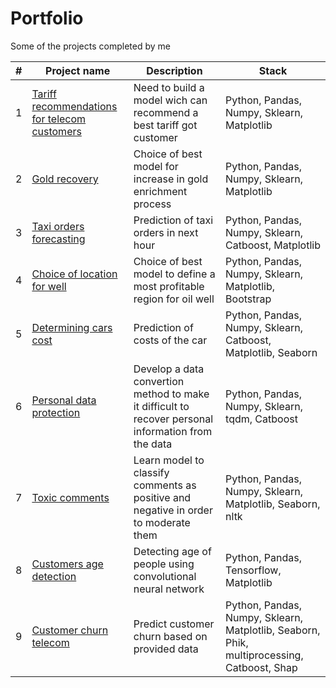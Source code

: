 # Portfolio
Some of the projects completed by me

|#|Project name   | Description   | Stack         |
|-| ------------- | ------------- | ------------- |
|1|[Tariff recommendations for telecom customers](https://github.com/Manekineco1/Portfolio/tree/main/Tariff_recommendations_for_telecom_customers)  | Need to build a model wich can recommend a best tariff got customer | Python, Pandas, Numpy, Sklearn, Matplotlib |
|2|[Gold recovery](https://github.com/Manekineco1/Portfolio/tree/main/Gold_recovery)  | Choice of best model for increase in gold enrichment process  |  Python, Pandas, Numpy, Sklearn, Matplotlib |
|3|[Taxi orders forecasting](https://github.com/Manekineco1/Portfolio/tree/main/Taxi_orders_forecasting) | Prediction of taxi orders in next hour | Python, Pandas, Numpy, Sklearn, Catboost, Matplotlib |
|4|[Choice of location for well](https://github.com/Manekineco1/Portfolio/tree/main/Choice_of_location_for_well)  | Choice of best model to define a most profitable region for oil well  | Python, Pandas, Numpy, Sklearn, Matplotlib, Bootstrap |
|5|[Determining cars cost](https://github.com/Manekineco1/Portfolio/tree/main/Determining_cars_cost)  | Prediction of costs of the car | Python, Pandas, Numpy, Sklearn, Catboost, Matplotlib, Seaborn |
|6|[Personal data protection](https://github.com/Manekineco1/Portfolio/tree/main/Personal_data_protection) | Develop a data convertion method to make it difficult to recover personal information from the data  | Python, Pandas, Numpy, Sklearn, tqdm, Catboost  |
|7|[Toxic comments](https://github.com/Manekineco1/Portfolio/tree/main/Toxic_comments) | Learn model to classify comments as positive and negative in order to moderate them  | Python, Pandas, Numpy, Sklearn, Matplotlib, Seaborn, nltk |
|8|[Customers age detection](https://github.com/Manekineco1/Portfolio/tree/main/Customers_age_detection) | Detecting age of people using convolutional neural network  | Python, Pandas, Tensorflow, Matplotlib |
|9|[Customer churn telecom](https://github.com/Manekineco1/Portfolio/tree/main/Customer_churn_telecom)  | Predict customer churn based on provided data | Python, Pandas, Numpy, Sklearn, Matplotlib, Seaborn, Phik, multiprocessing, Catboost, Shap |

